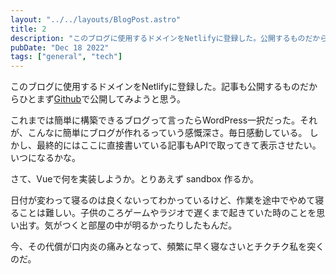 ```yaml
---
layout: "../../layouts/BlogPost.astro"
title: 2
description: "このブログに使用するドメインをNetlifyに登録した。公開するものだからひとまずGithubで公開してみようと思う。"
pubDate: "Dec 18 2022"
tags: ["general", "tech"]
---
```


このブログに使用するドメインをNetlifyに登録した。記事も公開するものだからひとまず[Github](https://github.com/fumicos/blog)で公開してみようと思う。

これまでは簡単に構築できるブログって言ったらWordPress一択だった。それが、こんなに簡単にブログが作れるっていう感慨深さ。毎日感動している。
しかし、最終的にはここに直接書いている記事もAPIで取ってきて表示させたい。いつになるかな。

さて、Vueで何を実装しようか。とりあえず sandbox 作るか。

日付が変わって寝るのは良くないってわかっているけど、作業を途中でやめて寝ることは難しい。子供のころゲームやラジオで遅くまで起きていた時のことを思い出す。気がつくと部屋の中が明るかったりしたもんだ。

今、その代償が口内炎の痛みとなって、頻繁に早く寝なさいとチクチク私を突くのだ。
